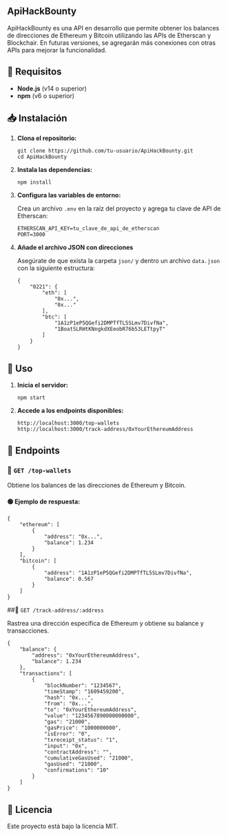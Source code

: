 ## ApiHackBounty

ApiHackBounty es una API en desarrollo que permite obtener los balances de direcciones de Ethereum y Bitcoin utilizando las APIs de Etherscan y Blockchair. En futuras versiones, se agregarán más conexiones con otras APIs para mejorar la funcionalidad.

## 🚀 Requisitos

- **Node.js** (v14 o superior)
- **npm** (v6 o superior)

## 📥 Instalación

1. **Clona el repositorio:**
    ```
    git clone https://github.com/tu-usuario/ApiHackBounty.git
    cd ApiHackBounty
    ```

2. **Instala las dependencias:**
    ```
    npm install
    ```

3. **Configura las variables de entorno:**
   
   Crea un archivo `.env` en la raíz del proyecto y agrega tu clave de API de Etherscan:
    ```env
    ETHERSCAN_API_KEY=tu_clave_de_api_de_etherscan
    PORT=3000
    ```

4. **Añade el archivo JSON con direcciones**
   
   Asegúrate de que exista la carpeta `json/` y dentro un archivo `data.json` con la siguiente estructura:
    ```
    {
        "0221": {
            "eth": [
                "0x...",
                "0x..."
            ],
            "btc": [
                "1A1zP1eP5QGefi2DMPTfTL5SLmv7DivfNa",
                "1BoatSLRHtKNngkdXEeobR76b53LETtpyT"
            ]
        }
    }
    ```

## 🚀 Uso

1. **Inicia el servidor:**
    ```
    npm start
    ```

2. **Accede a los endpoints disponibles:**
    ```
    http://localhost:3000/top-wallets
    http://localhost:3000/track-address/0xYourEthereumAddress
    
    ```

## 🔗 Endpoints

### 📌 `GET /top-wallets`
Obtiene los balances de las direcciones de Ethereum y Bitcoin.

#### 🟢 **Ejemplo de respuesta:**
```
{
    "ethereum": [
        {
            "address": "0x...",
            "balance": 1.234
        }
    ],
    "bitcoin": [
        {
            "address": "1A1zP1eP5QGefi2DMPTfTL5SLmv7DivfNa",
            "balance": 0.567
        }
    ]
}
```

##📌 `GET /track-address/:address`

Rastrea una dirección específica de Ethereum y obtiene su balance y transacciones.

```
{
    "balance": {
        "address": "0xYourEthereumAddress",
        "balance": 1.234
    },
    "transactions": [
        {
            "blockNumber": "1234567",
            "timeStamp": "1609459200",
            "hash": "0x...",
            "from": "0x...",
            "to": "0xYourEthereumAddress",
            "value": "1234567890000000000",
            "gas": "21000",
            "gasPrice": "1000000000",
            "isError": "0",
            "txreceipt_status": "1",
            "input": "0x",
            "contractAddress": "",
            "cumulativeGasUsed": "21000",
            "gasUsed": "21000",
            "confirmations": "10"
        }
    ]
}
```


## 📜 Licencia
Este proyecto está bajo la licencia MIT.

